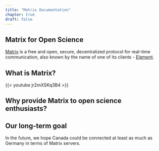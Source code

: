 ```yaml
---
title: "Matrix Documentation"
chapter: true
draft: false
---
```


## Matrix for Open Science

[Matrix](https://matrix.org) is a free and open, secure, decentralized protocol
for real-time communication, also known by the name of one of its clients -
[Element](https://element.io).

## What is Matrix?

{{< youtube jr2mXSKq3B4 >}}

## Why provide Matrix to open science enthusiasts?

## Our long-term goal

In the future, we hope Canada could be connected at least as much as Germany in
terms of Matrix servers.
